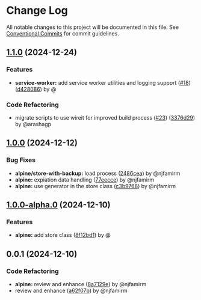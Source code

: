 # Change Log

All notable changes to this project will be documented in this file.
See [Conventional Commits](https://conventionalcommits.org) for commit guidelines.

## [1.1.0](https://github.com/the-nexim/nanolib/compare/@nexim/alpine@1.0.0...@nexim/alpine@1.1.0) (2024-12-24)

### Features

* **service-worker:** add service worker utilities and logging support ([#18](https://github.com/the-nexim/nanolib/issues/18)) ([d428086](https://github.com/the-nexim/nanolib/commit/d428086dd98fbb5dfd077d14de4de8dd29ed78dc)) by @

### Code Refactoring

* migrate scripts to use wireit for improved build process ([#23](https://github.com/the-nexim/nanolib/issues/23)) ([3376d29](https://github.com/the-nexim/nanolib/commit/3376d2944332f3f28a91eba6b63a8fa981faf774)) by @arashagp

## [1.0.0](https://github.com/the-nexim/nanolib/compare/@nexim/alpine@1.0.0-alpha.0...@nexim/alpine@1.0.0) (2024-12-12)

### Bug Fixes

* **alpine/store-with-backup:** load process ([2486cea](https://github.com/the-nexim/nanolib/commit/2486cea693e1101c6bd9fd47410a96cc6e225bd5)) by @njfamirm
* **alpine:** expiation data handling ([77eecce](https://github.com/the-nexim/nanolib/commit/77eecce118b11c2b00f9a90a5de2d74d11e67b2a)) by @njfamirm
* **alpine:** use generator in the store class ([c3b9768](https://github.com/the-nexim/nanolib/commit/c3b9768e9958f85ac244db4c3c5a0cb2e96c64fc)) by @njfamirm

## [1.0.0-alpha.0](https://github.com/the-nexim/nanolib/compare/@nexim/alpine@0.0.1...@nexim/alpine@1.0.0-alpha.0) (2024-12-10)

### Features

* **alpine:** add store class ([8f12bd1](https://github.com/the-nexim/nanolib/commit/8f12bd1edfee62e4e92c1bbef67584b4aea05533)) by @

## 0.0.1 (2024-12-10)

### Code Refactoring

* **alpine:** review and enhance ([8a7129e](https://github.com/the-nexim/nanolib/commit/8a7129edbef39c080acedae7ef75a9be16b05a03)) by @njfamirm
* review and enhance ([a62f07b](https://github.com/the-nexim/nanolib/commit/a62f07be7649daa5380e2c0ad03cf33a9861c129)) by @njfamirm

